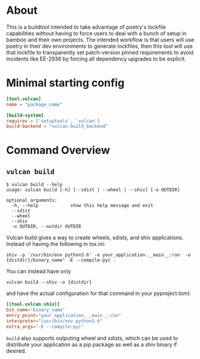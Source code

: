# About

This is a buildtool intended to take advantage of poetry's lockfile capabilities without having to force users
to deal with a bunch of setup in bamboo and their own projects. The intended workflow is that users will use
poetry in their dev environments to generate lockfiles, then this tool will use that lockfile to transparently
set patch-version pinned requirements to avoid incidents like EE-2936 by forcing all dependency upgrades to be
explicit.

# Minimal starting config

```toml
[tool.vulcan]
name = "package_name"

[build-system]
requires = ['setuptools', 'vulcan']
build-backend = "vulcan.build_backend"
```

# Command Overview

## `vulcan build`

```
$ vulcan build --help
usage: vulcan build [-h] [--sdist | --wheel | --shiv] [-o OUTDIR]

optional arguments:
  -h, --help            show this help message and exit
  --sdist
  --wheel
  --shiv
  -o OUTDIR, --outdir OUTDIR
```

Vulcan build gives a way to create wheels, sdists, and shiv applications. Instead of having the following in
tox.ini:
```
shiv -p '/usr/bin/env python3.6' -e your_application.__main__:run  -o {distdir}/binary_name" -E --compile-pyc .
```

You can instead have only 
```
vulcan build --shiv -o {distdir}
```
and have the actual  configuration for that command in your pyproject.toml:

```toml
[[tool.vulcan.shiv]]
bin_name="binary_name"
entry_point="your_application.__main__:run"
interpreter="/usr/bin/env python3.6"
extra_args="-E --compile-pyc"
```

`build` also supports outputing wheel and sdists, which can be used to distribute your application as a pip
package as well as a shiv binary if desired.
